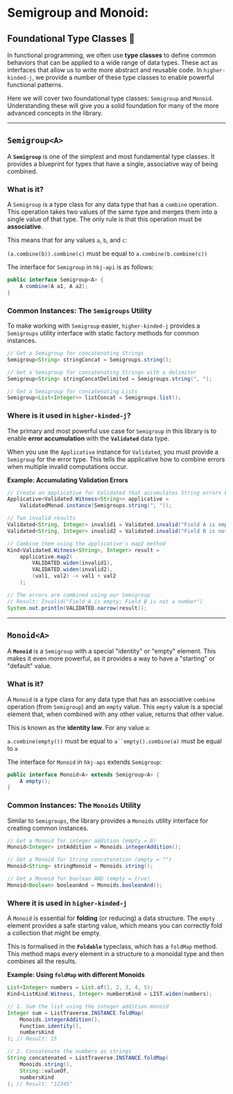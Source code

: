 # Semigroup and Monoid: 
## Foundational Type Classes 🧮

In functional programming, we often use **type classes** to define common behaviors that can be applied to a wide range of data types. These act as interfaces that allow us to write more abstract and reusable code. In `higher-kinded-j`, we provide a number of these type classes to enable powerful functional patterns.

Here we will cover two foundational type classes: `Semigroup` and `Monoid`. Understanding these will give you a solid foundation for many of the more advanced concepts in the library.

---

## **`Semigroup<A>`**

A **`Semigroup`** is one of the simplest and most fundamental type classes. It provides a blueprint for types that have a single, associative way of being combined.

### What is it?

A `Semigroup` is a type class for any data type that has a `combine` operation. This operation takes two values of the same type and merges them into a single value of that type. The only rule is that this operation must be **associative**.

This means that for any values `a`, `b`, and `c`:

`(a.combine(b)).combine(c)` must be equal to `a.combine(b.combine(c))`

The interface for `Semigroup` in `hkj-api` is as follows:


``` java 
public interface Semigroup<A> {
    A combine(A a1, A a2);
}
```

### Common Instances: The `Semigroups` Utility

To make working with `Semigroup` easier, `higher-kinded-j` provides a `Semigroups` utility interface with static factory methods for common instances.


``` java
// Get a Semigroup for concatenating Strings
Semigroup<String> stringConcat = Semigroups.string();

// Get a Semigroup for concatenating Strings with a delimiter
Semigroup<String> stringConcatDelimited = Semigroups.string(", ");

// Get a Semigroup for concatenating Lists
Semigroup<List<Integer>> listConcat = Semigroups.list();
```

### Where is it used in `higher-kinded-j`?

The primary and most powerful use case for `Semigroup` in this library is to enable **error accumulation** with the **`Validated`** data type.

When you use the `Applicative` instance for `Validated`, you must provide a `Semigroup` for the error type. This tells the applicative how to combine errors when multiple invalid computations occur.

**Example: Accumulating Validation Errors**


``` java
// Create an applicative for Validated that accumulates String errors by joining them.
Applicative<Validated.Witness<String>> applicative =
    ValidatedMonad.instance(Semigroups.string("; "));

// Two invalid results
Validated<String, Integer> invalid1 = Validated.invalid("Field A is empty");
Validated<String, Integer> invalid2 = Validated.invalid("Field B is not a number");

// Combine them using the applicative's map2 method
Kind<Validated.Witness<String>, Integer> result =
    applicative.map2(
        VALIDATED.widen(invalid1),
        VALIDATED.widen(invalid2),
        (val1, val2) -> val1 + val2
    );

// The errors are combined using our Semigroup
// Result: Invalid("Field A is empty; Field B is not a number")
System.out.println(VALIDATED.narrow(result));
```

---

## **`Monoid<A>`**

A **`Monoid`** is a `Semigroup` with a special "identity" or "empty" element. This makes it even more powerful, as it provides a way to have a "starting" or "default" value.

### What is it?

A `Monoid` is a type class for any data type that has an associative `combine` operation (from `Semigroup`) and an `empty` value. This `empty` value is a special element that, when combined with any other value, returns that other value.

This is known as the **identity law**. For any value `a`:

`a.combine(empty())` must be equal to `a``empty().combine(a)` must be equal to `a`

The interface for `Monoid` in `hkj-api` extends `Semigroup`:


``` java 
public interface Monoid<A> extends Semigroup<A> {
    A empty();
}
```

### Common Instances: The `Monoids` Utility

Similar to `Semigroups`, the library provides a `Monoids` utility interface for creating common instances.


``` java
// Get a Monoid for integer addition (empty = 0)
Monoid<Integer> intAddition = Monoids.integerAddition();

// Get a Monoid for String concatenation (empty = "")
Monoid<String> stringMonoid = Monoids.string();

// Get a Monoid for boolean AND (empty = true)
Monoid<Boolean> booleanAnd = Monoids.booleanAnd();
```

### Where it is used in `higher-kinded-j`

A `Monoid` is essential for **folding** (or reducing) a data structure. The `empty` element provides a safe starting value, which means you can correctly fold a collection that might be empty.

This is formalised in the **`Foldable`** typeclass, which has a `foldMap` method. This method maps every element in a structure to a monoidal type and then combines all the results.

**Example: Using `foldMap` with different Monoids**


``` java 
List<Integer> numbers = List.of(1, 2, 3, 4, 5);
Kind<ListKind.Witness, Integer> numbersKind = LIST.widen(numbers);

// 1. Sum the list using the integer addition monoid
Integer sum = ListTraverse.INSTANCE.foldMap(
    Monoids.integerAddition(),
    Function.identity(),
    numbersKind
); // Result: 15

// 2. Concatenate the numbers as strings
String concatenated = ListTraverse.INSTANCE.foldMap(
    Monoids.string(),
    String::valueOf,
    numbersKind
); // Result: "12345"
```
